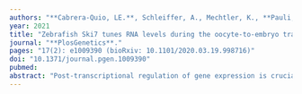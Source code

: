 ```yaml
---
authors: "**Cabrera-Quio, LE.**, Schleiffer, A., Mechtler, K., **Pauli, A.#**" 
year: 2021
title: "Zebrafish Ski7 tunes RNA levels during the oocyte-to-embryo transition"
journal: "**PlosGenetics**."
pages: "17(2): e1009390 (bioRxiv: 10.1101/2020.03.19.998716)"
doi: "10.1371/journal.pgen.1009390"
pubmed: 
abstract: "Post-transcriptional regulation of gene expression is crucial during the oocyte-to-embryo transition, a highly dynamic process characterized by the absence of nuclear transcription. Thus, changes to the RNA content are solely dependent on RNA degradation. Although several mechanisms that promote RNA decay during embryogenesis have been identified, it remains unclear which machineries contribute to remodeling the maternal transcriptome. Here, we focused on the degradation factor Ski7 in zebrafish. Homozygous ski7 mutant fish had higher proportions of both poor quality eggs and eggs that were unable to develop beyond the one-cell stage. Consistent with the idea that Ski7 participates in remodeling the maternal RNA content, transcriptome profiling identified hundreds of misregulated mRNAs in the absence of Ski7. Furthermore, upregulated genes were generally lowly expressed in wild type, suggesting that Ski7 maintains low transcript levels for this subset of genes. Finally, GO enrichment and proteomic analyses of misregulated factors implicated Ski7 in the regulation of redox processes. This was confirmed experimentally by an increased resistance of ski7 mutant embryos to reductive stress. Our results provide first insights into the physiological role of vertebrate Ski7 as a post-transcriptional regulator during the oocyte-to-embryo transition."
---
```

